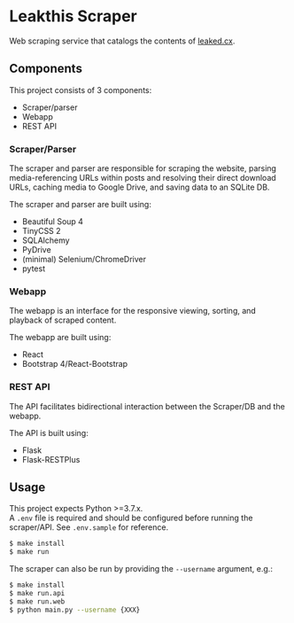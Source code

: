 # Leakthis Scraper
Web scraping service that catalogs the contents of [leaked.cx](leaked.cx).

## Components
This project consists of 3 components:
- Scraper/parser
- Webapp
- REST API

### Scraper/Parser
The scraper and parser are responsible for scraping the website, parsing media-referencing URLs within posts and resolving their direct download URLs, caching media to Google Drive, and saving data to an SQLite DB.

The scraper and parser are built using:
- Beautiful Soup 4
- TinyCSS 2
- SQLAlchemy
- PyDrive
- (minimal) Selenium/ChromeDriver
- pytest

### Webapp
The webapp is an interface for the responsive viewing, sorting, and playback of scraped content.

The webapp are built using:
- React
- Bootstrap 4/React-Bootstrap

### REST API
The API facilitates bidirectional interaction between the Scraper/DB and the webapp.

The API is built using:
- Flask
- Flask-RESTPlus

## Usage
This project expects Python >=3.7.x.
<br/>
A `.env` file is required and should be configured before running the scraper/API. See `.env.sample` for reference.

```bash
$ make install
$ make run
```
The scraper can also be run by providing the `--username` argument, e.g.:
```bash
$ make install
$ make run.api
$ make run.web
$ python main.py --username {XXX}
```